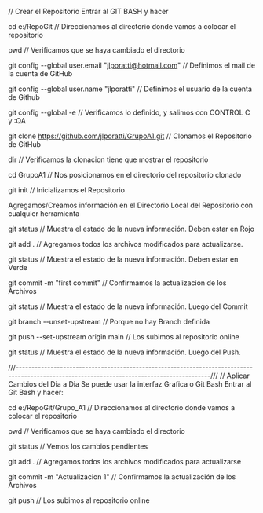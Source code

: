 // Crear el Repositorio
Entrar al GIT BASH y hacer

cd e:/RepoGit                                                           // Direccionamos al directorio donde vamos a colocar el repositorio

pwd                                                                     // Verificamos que se haya cambiado el directorio

git config --global user.email "jlporatti@hotmail.com"                  // Definimos el mail de la cuenta de GitHub

git config --global user.name "jlporatti"                               // Definimos el usuario de la cuenta de Github

git config --global -e                                                  // Verificamos lo definido, y salimos con CONTROL C y :QA

git clone https://github.com/jlporatti/GrupoA1.git                     // Clonamos el Repositorio de GitHub

dir                                                                     // Verificamos la clonacion tiene que mostrar el repositorio

cd GrupoA1                                                             // Nos posicionamos en el directorio del repositorio clonado

git init                                                                // Inicializamos el Repositorio

Agregamos/Creamos información en el Directorio Local del Repositorio con cualquier herramienta

git status                                                              // Muestra el estado de la nueva información. Deben estar en Rojo

git add .                                                               // Agregamos todos los archivos modificados para actualizarse. 

git status                                                              // Muestra el estado de la nueva información. Deben estar en Verde

git commit -m "first commit"                                            // Confirmamos la actualización de los Archivos

git status                                                              // Muestra el estado de la nueva información. Luego del Commit

git branch --unset-upstream                                             // Porque no hay Branch definida

git push --set-upstream origin main                                     // Los subimos al repositorio online

git status                                                              // Muestra el estado de la nueva información. Luego del Push.

///-------------------------------------------------------------------------------------------------------------------------------------------///
// Aplicar Cambios del Dia a Dia Se puede usar la interfaz Grafica o Git Bash
Entrar al Git Bash y hacer:

cd e:/RepoGit/Grupo_A1                                                  // Direccionamos al directorio donde vamos a colocar el repositorio

pwd                                                                     // Verificamos que se haya cambiado el directorio

git status                                                              // Vemos los cambios pendientes

git add .                                                               // Agregamos todos los archivos modificados para actualizarse

git commit -m "Actualizacion 1"                                         // Confirmamos la actualización de los Archivos

git push                                                                // Los subimos al repositorio online

